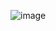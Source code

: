 ![image](https://user-images.githubusercontent.com/55679058/228107403-3360dafc-9a06-4721-9ac8-15487efebecc.png)
